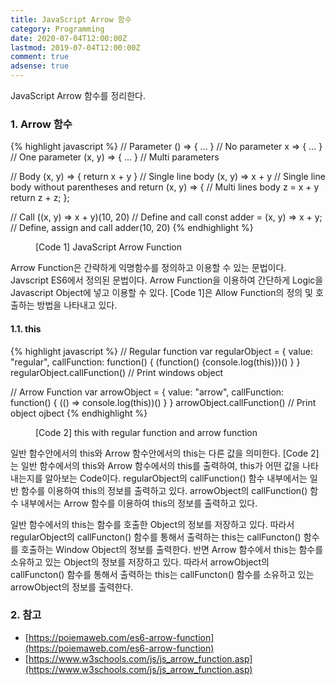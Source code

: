 ```yaml
---
title: JavaScript Arrow 함수
category: Programming
date: 2020-07-04T12:00:00Z
lastmod: 2019-07-04T12:00:00Z
comment: true
adsense: true
---
```


JavaScript Arrow 함수를 정리한다.

### 1. Arrow 함수

{% highlight javascript %}
// Parameter
() => { ... }      // No parameter
x => { ... }       // One parameter
(x, y) => { ... }  // Multi parameters

// Body
(x, y) => { return x + y }  // Single line body
(x, y) => x + y             // Single line body without parentheses and return
(x, y) => {                 // Multi lines body
  z = x + y
  return z + z;
};

// Call
((x, y) => x + y)(10, 20)      // Define and call
const adder = (x, y) => x + y; // Define, assign and call
adder(10, 20)
{% endhighlight %}
<figure>
<figcaption class="caption">[Code 1] JavaScript Arrow Function</figcaption>
</figure>

Arrow Function은 간략하게 익명함수를 정의하고 이용할 수 있는 문법이다. Javscript ES6에서 정의된 문법이다. Arrow Function을 이용하여 간단하게 Logic을 Javascript Object에 넣고 이용할 수 있다. [Code 1]은 Allow Function의 정의 및 호출하는 방법을 나타내고 있다.

#### 1.1. this

{% highlight javascript %}
// Regular function
var regularObject = {
  value: "regular",
  callFunction: function() {
    (function() {console.log(this)})()
  }
}
regularObject.callFunction()
// Print windows object

// Arrow Function
var arrowObject = {
  value: "arrow",
  callFunction: function() {
    (() => console.log(this))()
  }
}
arrowObject.callFunction()
// Print object ojbect
{% endhighlight %}
<figure>
<figcaption class="caption">[Code 2] this with regular function and arrow function</figcaption>
</figure>

일반 함수안에서의 this와 Arrow 함수안에서의 this는 다른 값을 의미한다. [Code 2]는 일반 함수에서의 this와 Arrow 함수에서의 this를 출력하여, this가 어떤 값을 나타내는지를 알아보는 Code이다. regularObject의 callFunction() 함수 내부에서는 일반 함수를 이용하여 this의 정보를 출력하고 있다. arrowObject의 callFunction() 함수 내부에서는 Arrow 함수를 이용하여 this의 정보를 출력하고 있다.

일반 함수에서의 this는 함수를 호출한 Object의 정보를 저장하고 있다. 따라서 regularObject의 callFuncton() 함수를 통해서 출력하는 this는 callFuncton() 함수를 호출하는 Window Object의 정보를 출력한다. 반면 Arrow 함수에서 this는 함수를 소유하고 있는 Object의 정보를 저장하고 있다. 따라서 arrowObject의 callFuncton() 함수를 통해서 출력하는 this는 callFuncton() 함수를 소유하고 있는 arrowObject의 정보를 출력한다.

### 2. 참고

* [https://poiemaweb.com/es6-arrow-function](https://poiemaweb.com/es6-arrow-function)
* [https://www.w3schools.com/js/js_arrow_function.asp](https://www.w3schools.com/js/js_arrow_function.asp)